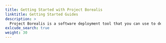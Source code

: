 ```yaml
---
title: Getting Started with Project Borealis
linktitle: Getting Started Guides
description: >
  Project Borealis is a software deployment tool that you can use to deploy Kubernetes applications.
exlcude_search: true
weight: 30
---
```


